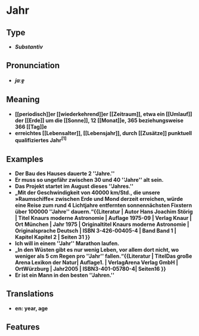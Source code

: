 # Jahr 
## Type 
- _**Substantiv**_ 
## Pronunciation 
- _**jaːɐ̯**_ 
## Meaning 
- **[[periodisch]]er [[wiederkehrend]]er [[Zeitraum]], etwa ein [[Umlauf]] der [[Erde]] um die [[Sonne]], 12 [[Monat]]e, 365 beziehungsweise 366 [[Tag]]e** 
- **erreichtes [[Lebensalter]], [[Lebensjahr]], durch [[Zusätze]] punktuell qualifiziertes Jahr<sup>[1]</sup>** 
## Examples 
- **Der Bau des Hauses dauerte 2 ''Jahre.''** 
- **Er muss so ungefähr zwischen 30 und 40 ''Jahre'' alt sein.** 
- **Das Projekt startet im August dieses ''Jahres.''** 
- **„Mit der Geschwindigkeit von 40000 km/Std., die unsere »Raumschiffe« zwischen Erde und Mond derzeit erreichen, würde eine Reise zum rund 4 Lichtjahre entfernten sonnennächsten Fixstern über 100000 ''Jahre'' dauern.“<ref>{{Literatur | Autor  Hans Joachim Störig | Titel  Knaurs moderne Astronomie | Auflage  1975-09 | Verlag  Knaur | Ort  München | Jahr  1975 | Originaltitel  Knaurs moderne Astronomie | Originalsprache  Deutsch | ISBN  3-426-00405-4 | Band  Band 1 | Kapitel  Kapitel 2 | Seiten  31 }}</ref>** 
- **Ich will in einem ''Jahr'' Marathon laufen.** 
- **„In den Wüsten gibt es nur wenig Leben, vor allem dort nicht, wo weniger als 5 cm Regen pro ''Jahr'' fallen.“<ref>{{Literatur | TitelDas große Arena Lexikon der Natur| Auflage1. | VerlagArena Verlag GmbH | OrtWürzburg | Jahr2005 | ISBN3-401-05780-4| Seiten16 }}</ref>** 
- **Er ist ein Mann in den besten ''Jahren.''** 
## Translations 
- **en: year, age** 
## Features 
